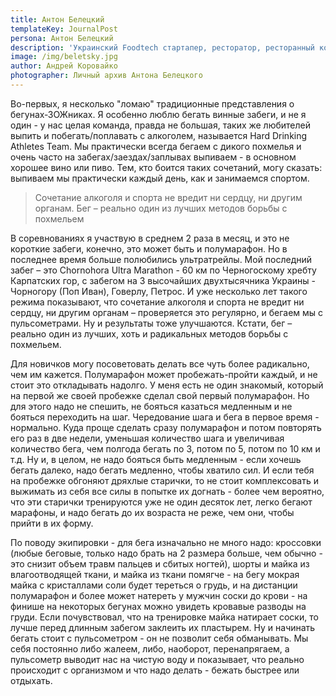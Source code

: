 ```yaml
---
title: Антон Белецкий
templateKey: JournalPost
persona: Антон Белецкий
description: 'Украинский Foodtech стартапер, ресторатор, ресторанный консультант'
image: /img/beletsky.jpg
author: Андрей Коровайко
photographer: Личный архив Антона Белецкого
---
```

Во-первых, я несколько "ломаю" традиционные представления о бегунах-ЗОЖниках. Я особенно люблю бегать винные забеги, и не я один - у нас целая команда, правда не большая, таких же любителей выпить и побегать/поплавать с алкоголем, называется Hard Drinking Athletes Team. Мы практически всегда бегаем с дикого похмелья и очень часто на забегах/заездах/заплывах выпиваем - в основном хорошее вино или пиво. Тем, кто боится таких сочетаний, могу сказать: выпиваем мы практически каждый день, как и занимаемся спортом. 

> Сочетание алкоголя и спорта не вредит ни сердцу, ни другим органам. Бег – реально один из лучших методов борьбы с похмельем

В соревнованиях я участвую в среднем 2 раза в месяц, и это не короткие забеги, конечно, это может быть и полумарафон. Но в последнее время больше полюбились ультратрейлы. Мой последний забег – это Chornohora Ultra Marathon - 60 км по Черногоскому хребту Карпатских гор, с забегом на 3 высочайших двухтысячника Украины - Чорногору (Поп Иван), Говерлу, Петрос. И уже несколько лет такого режима показывают, что сочетание алкоголя и спорта не вредит ни сердцу, ни другим органам – проверяется это регулярно, и бегаем мы с пульсометрами. Ну и результаты тоже улучшаются. Кстати, бег – реально один из лучших, хоть и радикальных методов борьбы с похмельем.

Для новичков могу посоветовать делать все чуть более радикально, чем им кажется. Полумарафон может пробежать-пройти каждый, и не стоит это откладывать надолго. У меня есть не один знакомый, который на первой же своей пробежке сделал свой первый полумарафон. Но для этого надо не спешить, не бояться казаться медленным и не бояться переходить на шаг. Чередование шага и бега в первое время - нормально. Куда проще сделать сразу полумарафон и потом повторять его раз в две недели, уменьшая количество шага и увеличивая количество бега, чем полгода бегать по 3, потом по 5, потом по 10 км и т.д. Ну и, в целом, не надо бояться быть медленным - если хочешь бегать далеко, надо бегать медленно, чтобы хватило сил. И если тебя на пробежке обгоняют дряхлые старички, то не стоит комплексовать и выжимать из себя все силы в попытке их догнать - более чем вероятно, что эти старички тренируются уже не один десяток лет, легко бегают марафоны, и надо бегать до их возраста не реже, чем они, чтобы прийти в их форму.

По поводу экипировки - для бега изначально не много надо: кроссовки (любые беговые, только надо брать на 2 размера больше, чем обычно - это снизит объем травм пальцев и сбитых ногтей), шорты и майка из влагоотводящей ткани, и майка из ткани помягче - на бегу мокрая майка с кристаллами соли будет тереться о грудь, и на дистанции полумарафон и более может натереть у мужчин соски до крови - на финише на некоторых бегунах можно увидеть кровавые разводы на груди. Если почувствовал, что на тренировке майка натирает соски, то лучше перед длинным забегом заклеить их пластырем. Ну и начинать бегать стоит с пульсометром - он не позволит себя обманывать. Мы себя постоянно либо жалеем, либо, наоборот, перенапрягаем, а пульсометр выводит нас на чистую воду и показывает, что реально происходит с организмом и что надо делать - бежать быстрее или отдыхать.
